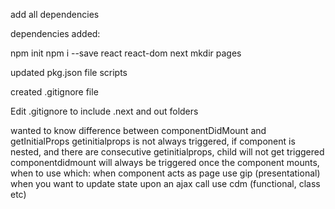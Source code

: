 add all dependencies

dependencies added:

npm init
npm i --save react react-dom next
mkdir pages

updated pkg.json file scripts

created .gitignore file

Edit .gitignore to include .next and out folders

wanted to know difference between componentDidMount and getInitialProps
getinitialprops is not always triggered, if component is nested, and there are consecutive
getinitialprops, child will not get triggered
componentdidmount will always be triggered once the component mounts,
when to use which:
when component acts as page use gip (presentational)
when you want to update state upon an ajax call use cdm (functional, class etc)
